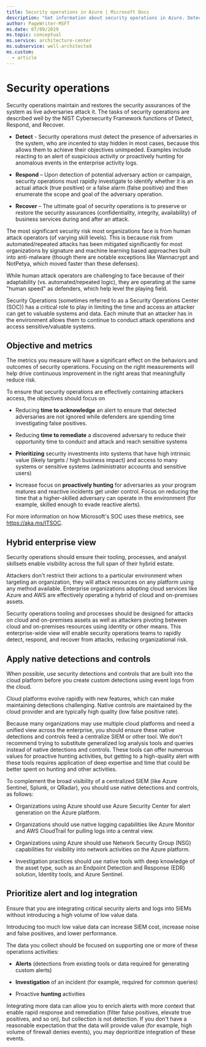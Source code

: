 ```yaml
---
title: Security operations in Azure | Microsoft Docs
description: "Get information about security operations in Azure. Detect, respond, and recover the system when it&apos;s attacked."
author: PageWriter-MSFT
ms.date: 07/09/2019
ms.topic: conceptual
ms.service: architecture-center
ms.subservice: well-architected
ms.custom:
  - article
---
```


# Security operations

Security operations maintain and restores the security assurances of the system
as live adversaries attack it. The tasks of security operations are
described well by the NIST Cybersecurity Framework functions of Detect, Respond,
and Recover.

- **Detect** - Security operations must detect the presence of adversaries in
    the system, who are incented to stay hidden in most cases, because this allows
    them to achieve their objectives unimpeded. Examples include
    reacting to an alert of suspicious activity or proactively hunting for
    anomalous events in the enterprise activity logs.

- **Respond** – Upon detection of potential adversary action or campaign,
    security operations must rapidly investigate to identify whether it is an
    actual attack (true positive) or a false alarm (false positive) and then
    enumerate the scope and goal of the adversary operation.

- **Recover** – The ultimate goal of security operations is to preserve or
    restore the security assurances (confidentiality, integrity, availability)
    of business services during and after an attack.

The most significant security risk most organizations face is from human attack
operators (of varying skill levels). This is because risk from
automated/repeated attacks has been mitigated significantly for most
organizations by signature and machine learning based approaches built into
anti-malware (though there are notable exceptions like Wannacrypt and NotPetya, which moved faster than these defenses).

While human attack operators are challenging to face because of their
adaptability (vs. automated/repeated logic), they are operating at the same
&quot;human speed&quot; as defenders, which help level the playing field.

Security Operations (sometimes referred to as a Security Operations Center
(SOC)) has a critical role to play in limiting the time and access an attacker
can get to valuable systems and data. Each minute that an attacker has in the
environment allows them to continue to conduct attack operations and access
sensitive/valuable systems.

## Objective and metrics

The metrics you measure will have a significant effect on the behaviors and
outcomes of security operations. Focusing on the right measurements will help
drive continuous improvement in the right areas that meaningfully reduce risk.

To ensure that security operations are effectively containing attackers access,
the objectives should focus on

- Reducing **time to acknowledge** an alert to ensure that detected
    adversaries are not ignored while defenders are spending time investigating
    false positives.

- Reducing **time to remediate** a discovered adversary to reduce their
    opportunity time to conduct and attack and reach sensitive systems

- **Prioritizing** security investments into systems that have high intrinsic
    value (likely targets / high business impact) and access to many systems or
    sensitive systems (administrator accounts and sensitive users)

- Increase focus on **proactively hunting** for adversaries as your program
    matures and reactive incidents get under control. Focus on
    reducing the time that a higher-skilled adversary can operate in the
    environment (for example, skilled enough to evade reactive alerts).

For more information on how Microsoft&apos;s SOC uses these metrics, see
https://aka.ms/ITSOC.

## Hybrid enterprise view

Security operations should ensure their tooling, processes, and analyst
skillsets enable visibility across the full span of their hybrid estate.

Attackers don&apos;t restrict their actions to a particular environment when
targeting an organization, they will attack resources on any platform using any
method available. Enterprise organizations adopting cloud services like Azure
and AWS are effectively operating a hybrid of cloud and on-premises assets.

Security operations tooling and processes should be designed for attacks on
cloud and on-premises assets as well as attackers pivoting between cloud and
on-premises resources using identity or other means. This enterprise-wide view
will enable security operations teams to rapidly detect, respond, and recover
from attacks, reducing organizational risk.

## Apply native detections and controls

When possible, use security detections and controls that are built into the
cloud platform before you create custom detections using event logs from the
cloud.

Cloud platforms evolve rapidly with new features, which can make maintaining
detections challenging. Native controls are maintained by the cloud provider and
are typically high quality (low false positive rate).

Because many organizations may use multiple cloud platforms and need a unified
view across the enterprise, you should ensure these native detections and
controls feed a centralize SIEM or other tool. We don&apos;t recommend trying to
substitute generalized log analysis tools and queries instead of native
detections and controls. These tools can offer numerous values for proactive
hunting activities, but getting to a high-quality alert with these tools
requires application of deep expertise and time that could be better spent on
hunting and other activities.

To complement the broad visibility of a centralized SIEM (like Azure Sentinel,
Splunk, or QRadar), you should use native detections and controls, as follows:

- Organizations using Azure should use Azure Security
    Center for alert generation on the Azure platform.

- Organizations should use native logging capabilities like Azure Monitor
    and AWS CloudTrail for pulling logs into a central view.

- Organizations using Azure should use Network Security Group (NSG)
    capabilities for visibility into network activities on the Azure platform.

- Investigation practices should use native tools with deep knowledge of
    the asset type, such as an Endpoint Detection and Response (EDR) solution,
    Identity tools, and Azure Sentinel.

## Prioritize alert and log integration

Ensure that you are integrating critical security alerts and logs into SIEMs
without introducing a high volume of low value data.

Introducing too much low value data can increase SIEM cost, increase noise and
false positives, and lower performance.

The data you collect should be focused on supporting one or more of these
operations activities:

- **Alerts** (detections from existing tools or data required for generating
    custom alerts)

- **Investigation** of an incident (for example, required for common queries)

- Proactive **hunting** activities

Integrating more data can allow you to enrich alerts with more context
that enable rapid response and remediation (filter false positives, elevate
true positives, and so on), but collection is not detection. If you don&apos;t have a
reasonable expectation that the data will provide value (for example, high volume of firewall denies events), you may deprioritize integration of these events.

